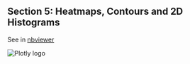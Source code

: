 Section 5: Heatmaps, Contours and 2D Histograms
---------------------------------

See in
[nbviewer](http://nbviewer.ipython.org/github/etpinard/plotly-python-doc/tree/1.0/s5_heatmaps/s5_heatmaps.ipynb)

![Plotly logo](http://i.imgur.com/i6YeveO.png)
